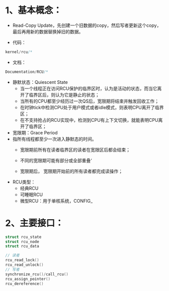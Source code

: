 # 1、基本概念：

* Read-Copy Update，先创建一个旧数据的copy，然后写者更新这个copy，最后再用新的数据替换掉旧的数据。

* 代码：

```c
kernel/rcu/*
```

* 文档：

```c
Documentation/RCU/*
```

* 静默状态：Quiescent State
  * 当一个线程正在访问RCU保护的临界区时，认为是活动的状态，而当它离开了临界区后，则认为它是静止的状态；
  * 当所有的CPU都至少经历过一次QS后，宽限期将结束并触发回收工作；
  * 在时钟tick中检测CPU处于用户模式或者idle模式，则表明CPU离开了临界区；
  * 在不支持抢占的RCU实现中，检测到CPU有上下文切换，就能表明CPU离开了临界区；
* 宽限期：Grace Period
* 指所有线程都至少一次进入静默态的时间。
  * 宽限期前所有在读者临界区的读者在宽限区后都会结束；

  * 不同的宽限期可能有部分或全部重叠‘

  * 宽限期后， 宽限期开始前的所有读者都完成读操作；
* RCU类型：
  * 经典RCU
  * 可睡眠RCU
  * 微型RCU：用于单核系统，CONFIG_
# 2、主要接口：

```c
struct rcu_state
struct rcu_node
struct rcu_data

// 读者
rcu_read_lock()
rcu_read_unlock()
// 写者
synchronize_rcu()/call_rcu()
rcu_assign_pointer()
rcu_dereference()
```

